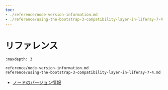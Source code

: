 ```yaml
---
toc:
- ./reference/node-version-information.md
- ./reference/using-the-bootstrap-3-compatibility-layer-in-liferay-7-4.md
---
```


# リファレンス

```{toctree}
:maxdepth: 3

reference/node-version-information.md
reference/using-the-bootstrap-3-compatibility-layer-in-liferay-7-4.md
```

* [ノードのバージョン情報](./reference/node-version-information.md)
